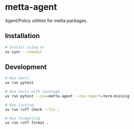 # metta-agent

Agent/Policy utilities for metta packages.

## Installation

```bash
# Install using uv
uv sync --inexact
```

## Development

```bash
# Run tests
uv run pytest

# Run tests with coverage
uv run pytest --cov=metta.agent --cov-report=term-missing

# Run linting
uv run ruff check --fix .

# Run formatting
uv run ruff format .
```
